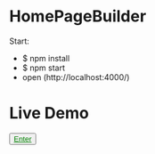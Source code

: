 # HomePageBuilder

Start: 
- $ npm install 
- $ npm start
- open (http://localhost:4000/)

# Live Demo
<button><a href="https://pdbq21.github.io/HomePageBuilder/" style="color: green">Enter</a></button>